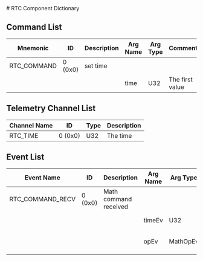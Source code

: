 <title>RTC Component Dictionary</title>
# RTC Component Dictionary


## Command List

|Mnemonic|ID|Description|Arg Name|Arg Type|Comment
|---|---|---|---|---|---|
|RTC_COMMAND|0 (0x0)|set time| | |
| | | |time|U32|The first value|

## Telemetry Channel List

|Channel Name|ID|Type|Description|
|---|---|---|---|
|RTC_TIME|0 (0x0)|U32|The time|

## Event List

|Event Name|ID|Description|Arg Name|Arg Type|Arg Size|Description
|---|---|---|---|---|---|---|
|RTC_COMMAND_RECV|0 (0x0)|Math command received| | | | |
| | | |timeEv|U32||The val1 argument|
| | | |opEv|MathOpEv||The requested operation|
